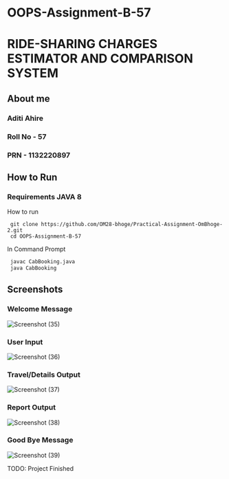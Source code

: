 # OOPS-Assignment-B-57

# RIDE-SHARING CHARGES ESTIMATOR AND COMPARISON SYSTEM


## About me

### Aditi Ahire
### Roll No - 57
### PRN - 1132220897
## How to Run

### Requirements JAVA 8
How to run
```
 git clone https://github.com/OM28-bhoge/Practical-Assignment-OmBhoge-2.git
 cd OOPS-Assignment-B-57
```
In Command Prompt
```cmd
 javac CabBooking.java
 java CabBooking
```
## Screenshots
### Welcome Message
![Screenshot (35)](https://user-images.githubusercontent.com/114462074/202759990-fca876df-577f-487d-b173-fed6d265632d.png)
### User Input
![Screenshot (36)](https://user-images.githubusercontent.com/114462074/202760597-2f4c5c9d-47f7-4891-b2e2-461d8daa2f6a.png)
### Travel/Details Output
![Screenshot (37)](https://user-images.githubusercontent.com/114462074/202761009-f415eecf-6da4-4805-842c-15e775ec58b2.png)
### Report Output
![Screenshot (38)](https://user-images.githubusercontent.com/114462074/202761498-b9564edc-140b-4234-b805-65a5ddcb96cd.png)
### Good Bye Message
![Screenshot (39)](https://user-images.githubusercontent.com/114462074/202761996-5424e9b1-ad40-4a59-875e-0d7c28cef27b.png)

TODO: Project Finished
